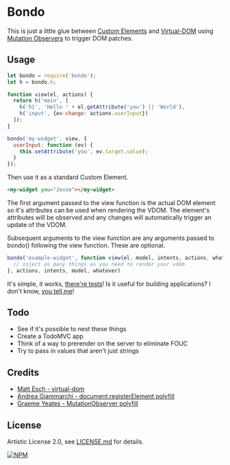 # Bondo

This is just a little glue between [Custom Elements](https://w3c.github.io/webcomponents/spec/custom/) and [Virtual-DOM](https://github.com/Matt-Esch/virtual-dom) using [Mutation Observers](https://developer.mozilla.org/en-US/docs/Web/API/MutationObserver) to trigger DOM patches.

## Usage

```js
let bondo = require('bondo');
let h = bondo.h;

function view(el, actions) {
  return h('main', [
    h('h1', 'Hello ' + el.getAttribute('you') || 'World'),
    h('input', {ev-change: actions.userInput})
  ]);
}

bondo('my-widget', view, {
  userInput: function (ev) {
    this.setAttribute('you', ev.target.value);
  }
});
```

Then use it as a standard Custom Element.

```html
<my-widget you="Jesse"></my-widget>
```

The first argument passed to the view function is the actual DOM element so it's attributes can be used when rendering the VDOM. The element's attributes will be observed and any changes will automatically trigger an update of the VDOM.

Subsequent arguments to the view function are any arguments passed to bondo() following the view function. These are optional. 

```js
bondo('example-widget', function view(el, model, intents, actions, whatever) {
  // inject as many things as you need to render your vdom
}, actions, intents, model, whatever)

```

It's simple, it works, [there're tests](https://github.com/jessehattabaugh/bondo/blob/master/test/test.js)! Is it useful for building applications? I don't know, [you tell me](https://github.com/jessehattabaugh/bondo/issues)!

## Todo

- See if it's possible to nest these things
- Create a TodoMVC app
- Think of a way to prerender on the server to eliminate FOUC
- Try to pass in values that aren't just strings

## Credits

- [Matt Esch - virtual-dom](https://github.com/Matt-Esch/virtual-dom)
- [Andrea Giammarchi - document.registerElement polyfill](https://github.com/WebReflection/document-register-element)
- [Graeme Yeates - MutationObserver polyfill](https://github.com/megawac/MutationObserver.js)

## License

Artistic License 2.0, see [LICENSE.md](http://github.com/jessehattabaugh/bondo/blob/master/LICENSE.md) for details.

[![NPM](https://nodei.co/npm/bondo.png)](https://www.npmjs.com/package/bondo)
